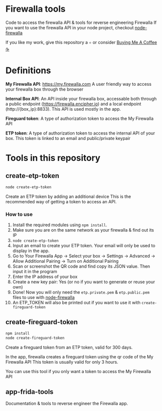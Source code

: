 # Firewalla tools

Code to access the firewalla API & tools for reverse engineering Firewalla
If you want to use the firewalla API in your node project, checkout [node-firewalla](https://github.com/lesleyxyz/node-firewalla/)

If you like my work, give this repository a `⭐` or consider [Buying Me A Coffee ☕](https://www.buymeacoffee.com/lesleydk)

# Definitions
**My Firewalla API**: https://my.firewalla.com A user friendly way to access your firewalla box through the browser

**Internal Box API**: An API inside your firewalla box, accessable both through a public endpoint (https://firewalla.encipher.io) and a local endpoint (http://{box_ip}:8833). This API is used mostly in the app. 

**Fireguard token**: A type of authorization token to access the My Firewalla API

**ETP token**: A type of authorization token to access the internal API of your box. This token is linked to an email and public/private keypair

# Tools in this repository
## create-etp-token
```bash
node create-etp-token
```
Create an ETP token by adding an additional device
This is the recommended way of getting a token to access an API.

### How to use
1) Install the required modules using `npm install`.
2) Make sure you are on the same network as your firewalla & find out its IP
3) `node create-etp-token`
4) Input an email to create your ETP token. Your email will only be used to display in the app.
5) Go to Your Firewalla App -> Select your box -> Settings -> Advanced -> Allow Additional Pairing -> Turn on Additional Pairing
6) Scan or screenshot the QR code and find copy its JSON value. Then input it in the program
7) Enter the IP address of your box
8) Create a new key pair: Yes (or no if you want to generate or reuse your own)
9) Done! Now you will only need the `etp.private.pem` & `etp.public.pem` files to use with [node-firewalla](https://github.com/lesleyxyz/node-firewalla)
10) An ETP_TOKEN will also be printed out if you want to use it with `create-fireguard-token`

## create-fireguard-token
```bash
npm install
node create-fireguard-token
```
Create a fireguard token from an ETP token, valid for 300 days.

In the app, firewalla creates a fireguard token using the qr code of the My Firewalla API
This token is usually valid for only 3 hours.

You can use this tool if you only want a token to access the My Firewalla API

## app-frida-tools
Documentation & tools to reverse engineer the Firewalla app.
